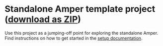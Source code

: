 # Standalone Amper template project ([download as ZIP](https://hoover.fly.dev/download-zip/repo?user=JetBrains&name=amper&branch=release/0.3&path=/examples-standalone/new-project-template))

Use this project as a jumping-off point for exploring the standalone Amper. Find instructions on how to get started in the [setup documentation](https://github.com/JetBrains/amper/blob/0.1/docs/Setup.md).